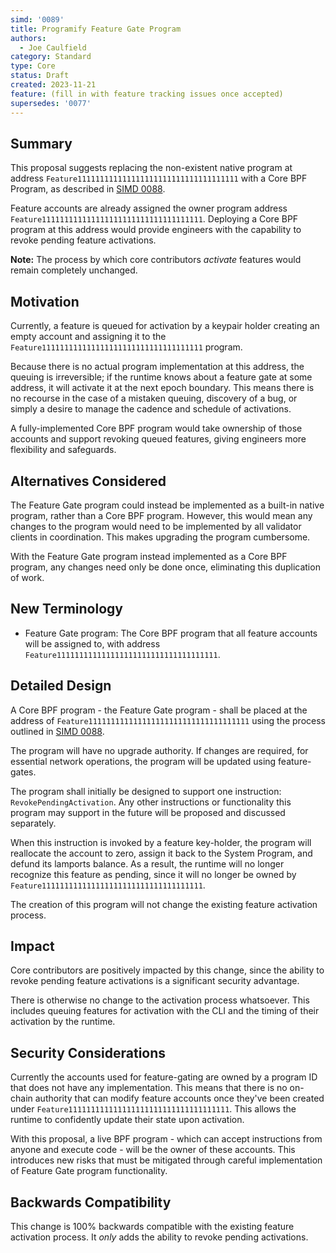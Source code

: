 ```yaml
---
simd: '0089'
title: Programify Feature Gate Program 
authors:
  - Joe Caulfield
category: Standard
type: Core
status: Draft
created: 2023-11-21
feature: (fill in with feature tracking issues once accepted)
supersedes: '0077'
---
```


## Summary

This proposal suggests replacing the non-existent native program at address
`Feature111111111111111111111111111111111111` with a Core BPF Program, as
described in
[SIMD 0088](https://github.com/solana-foundation/solana-improvement-documents/pull/88).

Feature accounts are already assigned the owner program address
`Feature111111111111111111111111111111111111`. Deploying a Core BPF program at
this address would provide engineers with the capability to revoke pending
feature activations.

**Note:** The process by which core contributors *activate* features would
remain completely unchanged.

## Motivation

Currently, a feature is queued for activation by a keypair holder creating an
empty account and assigning it to the
`Feature111111111111111111111111111111111111` program.

Because there is no actual program implementation at this address, the queuing
is irreversible; if the runtime knows about a feature gate at some address, it
will activate it at the next epoch boundary. This means there is no recourse in
the case of a mistaken queuing, discovery of a bug, or simply a desire to manage
the cadence and schedule of activations.

A fully-implemented Core BPF program would take ownership of those accounts and
support revoking queued features, giving engineers more flexibility and
safeguards.

## Alternatives Considered

The Feature Gate program could instead be implemented as a built-in native
program, rather than a Core BPF program. However, this would mean any changes to
the program would need to be implemented by all validator clients in
coordination. This makes upgrading the program cumbersome.

With the Feature Gate program instead implemented as a Core BPF program, any
changes need only be done once, eliminating this duplication of work.

## New Terminology

- Feature Gate program: The Core BPF program that all feature accounts will be
  assigned to, with address `Feature111111111111111111111111111111111111`.

## Detailed Design

A Core BPF program - the Feature Gate program - shall be placed at the address
of `Feature111111111111111111111111111111111111` using the process outlined in
[SIMD 0088](https://github.com/solana-foundation/solana-improvement-documents/pull/88).

The program will have no upgrade authority. If changes are required, for
essential network operations, the program will be updated using feature-gates.

The program shall initially be designed to support one instruction:
`RevokePendingActivation`. Any other instructions or functionality this program
may support in the future will be proposed and discussed separately.

When this instruction is invoked by a feature key-holder, the program will
reallocate the account to zero, assign it back to the System Program, and defund
its lamports balance. As a result, the runtime will no longer recognize this
feature as pending, since it will no longer be owned by
`Feature111111111111111111111111111111111111`.

The creation of this program will not change the existing feature activation
process.

## Impact

Core contributors are positively impacted by this change, since the ability to
revoke pending feature activations is a significant security advantage.

There is otherwise no change to the activation process whatsoever. This includes
queuing features for activation with the CLI and the timing of their activation
by the runtime.

## Security Considerations

Currently the accounts used for feature-gating are owned by a program ID that
does not have any implementation. This means that there is no on-chain authority
that can modify feature accounts once they've been created under
`Feature111111111111111111111111111111111111`. This allows the runtime to
confidently update their state upon activation.

With this proposal, a live BPF program - which can accept instructions from
anyone and execute code - will be the owner of these accounts. This introduces
new risks that must be mitigated through careful implementation of Feature Gate
program functionality.

## Backwards Compatibility

This change is 100% backwards compatible with the existing feature activation
process. It *only* adds the ability to revoke pending activations.
